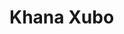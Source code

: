 # Khana Xubo
[](https://thriftynomads.com/wp-content/uploads/2018/02/Reflection-Salar-de-Uyuni-Bolivia-salt-flats.jpg)
